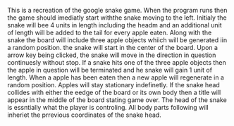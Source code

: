 This is a recreation of the google snake game. When the program runs then the game should imediatly start withthe snake moving to the left. Initialy the snake will bee 4 units in length including the headm and an additional unit of length will be added to the tail for every apple eaten. Along with the snake the board will include three apple objects whiich will be generated iin a random position. the snake will start in the center of the board.
Upon a arrow key being clicked, the snake will move in the direction in question continuesly without stop. If a snake hits one of the three apple objects then the apple in question will be terminated and he snake will gain 1 unit of length. When a apple has been eaten then a new apple will regenerate in a random position. Apples will stay stationary indefinetly. 
If the snake head collides with either the eedge of the board or its own body then a title will appear in the middle of the board stating game over. The head of the snake is essntially what the player is controling. All body parts following will inheriet the prrevious coordinates of the snake head.

